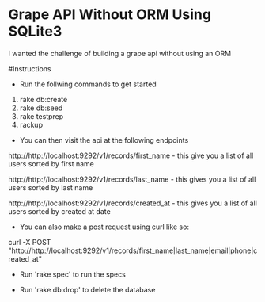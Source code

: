 Grape API Without ORM Using SQLite3
===================================
I wanted the challenge of building a grape api without using an ORM

#Instructions

- Run the follwing commands to get started

1. rake db:create
2. rake db:seed
3. rake testprep
3. rackup

- You can then visit the api at the following endpoints 

http://http://localhost:9292/v1/records/first_name - this give you a list of all users sorted by first name

http://http://localhost:9292/v1/records/last_name - this gives you a list of all users sorted by last name

http://http://localhost:9292/v1/records/created_at - this gives you a list of all users sorted by created at date

- You can also make a post request using curl like so:

curl -X POST "http://http://localhost:9292/v1/records/first_name|last_name|email|phone|created_at"

- Run 'rake spec' to run the specs

- Run 'rake db:drop' to delete the database

